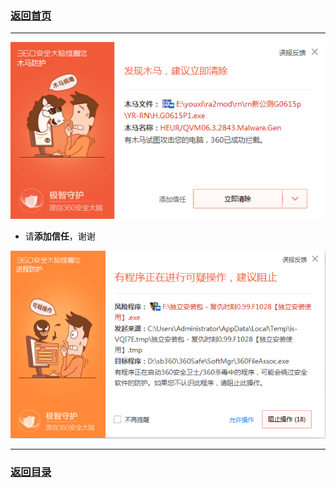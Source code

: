 ### [返回首页](./Home)

***
![](./tanchuang1.png)

- 请**添加信任**，谢谢

![](./tanchuang2.png)


***
### [返回目录](./常见问题指南)
